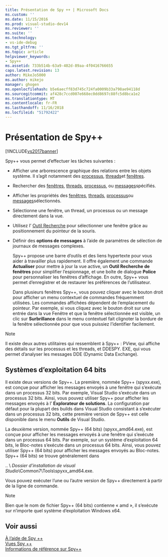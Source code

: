 ```yaml
---
title: Présentation de Spy ++ | Microsoft Docs
ms.custom: ''
ms.date: 11/15/2016
ms.prod: visual-studio-dev14
ms.reviewer: ''
ms.suite: ''
ms.technology:
- vs-ide-debug
ms.tgt_pltfrm: ''
ms.topic: article
helpviewer_keywords:
- Spy++
ms.assetid: 733b514b-63a9-402d-89aa-4f0416766655
caps.latest.revision: 13
author: MikeJo5000
ms.author: mikejo
manager: ghogen
ms.openlocfilehash: b5e6aecff83d745c724fa0009b33a798ae94118d
ms.sourcegitcommit: af428c7ccd007e668ec0dd8697c88fc5d8bca1e2
ms.translationtype: MT
ms.contentlocale: fr-FR
ms.lasthandoff: 11/16/2018
ms.locfileid: "51792422"
---
```

# <a name="introducing-spy"></a>Présentation de Spy++
[!INCLUDE[vs2017banner](../includes/vs2017banner.md)]

Spy++ vous permet d’effectuer les tâches suivantes :  
  
- Afficher une arborescence graphique des relations entre les objets système. Il s’agit notamment des [processus](../debugger/processes-view.md), [threads](../debugger/threads-view.md)et [fenêtres](../debugger/windows-view.md).  
  
- Rechercher des [fenêtres](../debugger/how-to-search-for-a-window-in-windows-view.md), [threads](../debugger/how-to-search-for-a-thread-in-threads-view.md), [processus](../debugger/how-to-search-for-a-process-in-processes-view.md), ou [messages](../debugger/how-to-search-for-a-message-in-messages-view.md)spécifiés.  
  
- Afficher les propriétés des [fenêtres](../debugger/how-to-display-window-properties.md), [threads](../debugger/how-to-display-thread-properties.md), [processus](../debugger/how-to-display-process-properties.md)ou [messages](../debugger/how-to-display-message-properties.md)sélectionnés.  
  
- Sélectionne une fenêtre, un thread, un processus ou un message directement dans la vue.  
  
- Utilisez l’ [Outil Recherche](../debugger/how-to-use-the-finder-tool.md) pour sélectionner une fenêtre grâce au positionnement du pointeur de la souris.  
  
- Définir des **options de messages** à l’aide de paramètres de sélection de journaux de messages complexes.  
  
  Spy++ propose une barre d’outils et des liens hypertexte pour vous aider à travailler plus rapidement. Il offre également une commande **Actualiser** pour mettre à jour la vue active, un **Outil Recherche de fenêtres** pour simplifier l’espionnage, et une boîte de dialogue **Police** pour personnaliser les fenêtres d’affichage. En outre, Spy++ vous permet d’enregistrer et de restaurer les préférences de l’utilisateur.  
  
  Dans plusieurs fenêtres Spy++, vous pouvez cliquer avec le bouton droit pour afficher un menu contextuel de commandes fréquemment utilisées. Les commandes affichées dépendent de l’emplacement du pointeur. Par exemple, si vous cliquez avec le bouton droit sur une entrée dans la vue Fenêtre et que la fenêtre sélectionnée est visible, un clic sur **Surbrillance** dans le menu contextuel fait clignoter la bordure de la fenêtre sélectionnée pour que vous puissiez l’identifier facilement.  
  
> [!NOTE]
>  Il existe deux autres utilitaires qui ressemblent à Spy++ : PView, qui affiche des détails sur les processus et les threads, et DDESPY. EXE, qui vous permet d’analyser les messages DDE (Dynamic Data Exchange).  
  
## <a name="64-bit-operating-systems"></a>Systèmes d’exploitation 64 bits  
 Il existe deux versions de Spy++. La première, nommée Spy++ (spyxx.exe), est conçue pour afficher les messages envoyés à une fenêtre qui s’exécute dans un processus 32 bits. Par exemple, Visual Studio s’exécute dans un processus 32 bits. Ainsi, vous pouvez utiliser Spy++ pour afficher les messages envoyés à l’ **Explorateur de solutions**. La configuration par défaut pour la plupart des builds dans Visual Studio consistant à s’exécuter dans un processus 32 bits, cette première version de Spy++ est celle disponible dans le menu **Outils** de Visual Studio.  
  
 La deuxième version, nommée Spy++ (64 bits) (spyxx_amd64.exe), est conçue pour afficher les messages envoyés à une fenêtre qui s’exécute dans un processus 64 bits. Par exemple, sur un système d’exploitation 64 bits, le Bloc-notes s’exécute dans un processus 64 bits. Ainsi, vous pouvez utiliser Spy++ (64 bits) pour afficher les messages envoyés au Bloc-notes. Spy++ (64 bits) se trouve généralement dans  
  
 .. \\ *Dossier d’installation de visual Studio*\Common7\Tools\spyxx_amd64.exe.  
  
 Vous pouvez exécuter l’une ou l’autre version de Spy++ directement à partir de la ligne de commande.  
  
> [!NOTE]
>  Bien que le nom de fichier Spy++ (64 bits) contienne « amd », il s’exécute sur n’importe quel système d’exploitation Windows x64.  
  
## <a name="see-also"></a>Voir aussi  
 [À l’aide de Spy ++](../debugger/using-spy-increment.md)   
 [Vues Spy ++](../debugger/spy-increment-views.md)   
 [Informations de référence sur Spy++](../debugger/spy-increment-reference.md)




